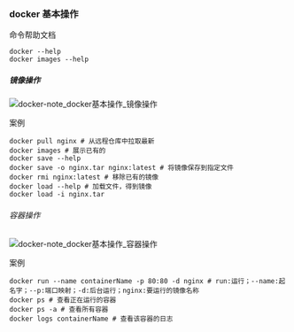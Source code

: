### docker 基本操作

命令帮助文档

```shell
docker --help
docker images --help
```

##### 镜像操作

![docker-note_docker基本操作_镜像操作](F:\github远程仓库\cloud-note\picture\docker-note_docker基本操作_镜像操作.jpg)

案例

```shell
docker pull nginx # 从远程仓库中拉取最新
docker images # 展示已有的
docker save --help
docker save -o nginx.tar nginx:latest # 将镜像保存到指定文件
docker rmi nginx:latest # 移除已有的镜像
docker load --help # 加载文件，得到镜像
docker load -i nginx.tar
```

###### 容器操作

![docker-note_docker基本操作_容器操作](F:\github远程仓库\cloud-note\picture\docker-note_docker基本操作_容器操作.jpg)

案例

```shell
docker run --name containerName -p 80:80 -d nginx # run:运行；--name:起名字；--p:端口映射；-d:后台运行；nginx:要运行的镜像名称
docker ps # 查看正在运行的容器
docker ps -a # 查看所有容器
docker logs containerName # 查看该容器的日志

```


